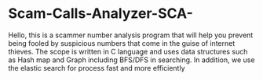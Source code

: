 # Scam-Calls-Analyzer-SCA-
Hello, this is a scammer number analysis program that will help you prevent being fooled by suspicious numbers that come in the guise of internet thieves. The scope is written in C language and uses data structures such as Hash map and Graph including BFS/DFS in searching. In addition, we use the elastic search for process fast and more efficiently
